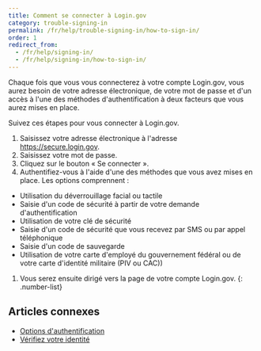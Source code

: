 ```yaml
---
title: Comment se connecter à Login.gov
category: trouble-signing-in
permalink: /fr/help/trouble-signing-in/how-to-sign-in/
order: 1
redirect_from:
  - /fr/help/signing-in/
  - /fr/help/signing-in/how-to-sign-in/
---
```

Chaque fois que vous vous connecterez à votre compte Login.gov, vous aurez besoin de votre adresse électronique, de votre mot de passe et d'un accès à l'une des méthodes d'authentification à deux facteurs que vous aurez mises en place.

Suivez ces étapes pour vous connecter à Login.gov.

1. Saisissez votre adresse électronique à l'adresse <https://secure.login.gov>.
2. Saisissez votre mot de passe.
3. Cliquez sur le bouton « Se connecter ».
4. Authentifiez-vous à l'aide d'une des méthodes que vous avez mises en place. Les options comprennent :

* Utilisation du déverrouillage facial ou tactile
* Saisie d'un code de sécurité à partir de votre demande d'authentification
* Utilisation de votre clé de sécurité
* Saisie d'un code de sécurité que vous recevez par SMS ou par appel téléphonique
* Saisie d'un code de sauvegarde
* Utilisation de votre carte d'employé du gouvernement fédéral ou de votre carte d'identité militaire (PIV ou CAC))

1. Vous serez ensuite dirigé vers la page de votre compte Login.gov.
{: .number-list}

## Articles connexes

* [Options d'authentification](/fr/help/get-started/authentication-options/)
* [Vérifiez votre identité](/fr/help/verify-your-identity/how-to-verify-your-identity/)